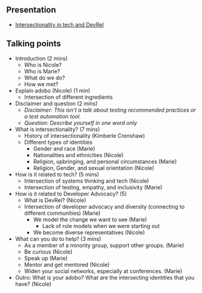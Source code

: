 ## Presentation

- [Intersectionality in tech and DevRel](https://www.canva.com/design/DAFzmIZBsAM/vuZZ7KE4fHxczHYdwZTvmw/view?utm_content=DAFzmIZBsAM&utm_campaign=designshare&utm_medium=link&utm_source=editor)

## Talking points

- Introduction (2 mins)
    - Who is Nicole?
    - Who is Marie?
    - What do we do?
    - How we met?
- Explain adobo (Nicole) (1 min)
    - Intersection of different ingredients
- Disclaimer and question (2 mins)   
    - *Disclaimer: This isn't a talk about testing recommended practices or a test automation tool.* 
    - *Question: Describe yourself in one word only*
- What is intersectionality? (7 mins)
    - History of intersectionality (Kimberle Crenshaw)
    - Different types of identities
        - Gender and race (Marie)
        - Nationalities and ethnicities (Nicole)
        - Religion, upbringing, and personal circumstances (Marie)
        - Religion, Gender, and sexual orientation (Nicole)
- How is it related to tech? (5 mins)
    - Intersection of systems thinking and tech (Nicole)
    - Intersection of testing, empathy, and inclusivity (Marie)
- How is it related to Developer Advocacy? (5)
    - What is DevRel? (Nicole)
    - Intersection of developer advocacy and diversity (connecting to different communities) (Marie)
        - We model the change we want to see (Marie)
            - Lack of role models when we were starting out
        - We become diverse representatives (Nicole)
- What can you do to help? (3 mins)
    - As a member of a minority group, support other groups. (Marie)
    - Be curious (Nicole)
    - Speak up (Marie)
    - Mentor and get mentored (Nicole)
    - Widen your social networks, especially at conferences. (Marie)
 - Outro: What is your adobo? What are the intersecting identities that you have? (Nicole)
        
        

